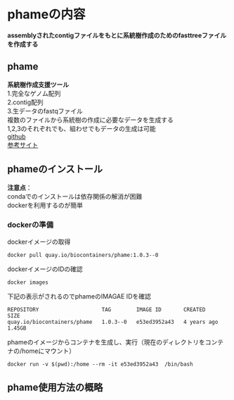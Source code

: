 # phameの内容
**assemblyされたcontigファイルをもとに系統樹作成のためのfasttreeファイルを作成する**  

## phame
**系統樹作成支援ツール**   
1.完全なゲノム配列  
2.contig配列  
3.生データのfastqファイル  
複数のファイルから系統樹の作成に必要なデータを生成する  
1,2,3のそれぞれでも、組わせでもデータの生成は可能  
[github](https://github.com/LANL-Bioinformatics/PhaME)   
[参考サイト](https://phame.readthedocs.io/en/latest/)  

## phameのインストール
**注意点**：  
condaでのインストールは依存関係の解消が困難  
dockerを利用するのが簡単  

### dockerの準備  
dockerイメージの取得  
```
docker pull quay.io/biocontainers/phame:1.0.3--0
```  
dockerイメージのIDの確認
```
docker images
```
下記の表示がされるのでphameのIMAGAE IDを確認
```
REPOSITORY                    TAG        IMAGE ID       CREATED       SIZE
quay.io/biocontainers/phame   1.0.3--0   e53ed3952a43   4 years ago   1.45GB
```
phameのイメージからコンテナを生成し、実行（現在のディレクトリをコンテナの/homeにマウント）  
```
docker run -v $(pwd):/home --rm -it e53ed3952a43  /bin/bash
```

## phame使用方法の概略

